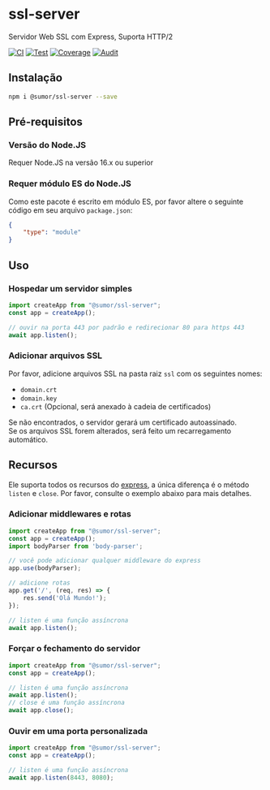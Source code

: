 # ssl-server
Servidor Web SSL com Express, Suporta HTTP/2

[![CI](https://github.com/sumor-cloud/ssl-server/actions/workflows/ci.yml/badge.svg)](https://github.com/sumor-cloud/ssl-server/actions/workflows/ci.yml)
[![Test](https://github.com/sumor-cloud/ssl-server/actions/workflows/ut.yml/badge.svg)](https://github.com/sumor-cloud/ssl-server/actions/workflows/ut.yml)
[![Coverage](https://github.com/sumor-cloud/ssl-server/actions/workflows/coverage.yml/badge.svg)](https://github.com/sumor-cloud/ssl-server/actions/workflows/coverage.yml)
[![Audit](https://github.com/sumor-cloud/ssl-server/actions/workflows/audit.yml/badge.svg)](https://github.com/sumor-cloud/ssl-server/actions/workflows/audit.yml)

## Instalação
```bash
npm i @sumor/ssl-server --save
```

## Pré-requisitos

### Versão do Node.JS
Requer Node.JS na versão 16.x ou superior

### Requer módulo ES do Node.JS
Como este pacote é escrito em módulo ES, por favor altere o seguinte código em seu arquivo `package.json`:
```json
{
    "type": "module"
}
```

## Uso

### Hospedar um servidor simples

```javascript
import createApp from "@sumor/ssl-server";
const app = createApp();

// ouvir na porta 443 por padrão e redirecionar 80 para https 443
await app.listen();
```

### Adicionar arquivos SSL
Por favor, adicione arquivos SSL na pasta raiz `ssl` com os seguintes nomes:
- `domain.crt`
- `domain.key`
- `ca.crt` (Opcional, será anexado à cadeia de certificados)

Se não encontrados, o servidor gerará um certificado autoassinado.  
Se os arquivos SSL forem alterados, será feito um recarregamento automático.

## Recursos

Ele suporta todos os recursos do [express](https://www.npmjs.com/package/express), a única diferença é o método `listen` e `close`. Por favor, consulte o exemplo abaixo para mais detalhes.

### Adicionar middlewares e rotas

```javascript
import createApp from "@sumor/ssl-server";
const app = createApp();
import bodyParser from 'body-parser';

// você pode adicionar qualquer middleware do express
app.use(bodyParser);

// adicione rotas
app.get('/', (req, res) => {
    res.send('Olá Mundo!');
});

// listen é uma função assíncrona
await app.listen();
```

### Forçar o fechamento do servidor

```javascript
import createApp from "@sumor/ssl-server";
const app = createApp();

// listen é uma função assíncrona
await app.listen();
// close é uma função assíncrona
await app.close();
```

### Ouvir em uma porta personalizada

```javascript
import createApp from "@sumor/ssl-server";
const app = createApp();

// listen é uma função assíncrona
await app.listen(8443, 8080);
```